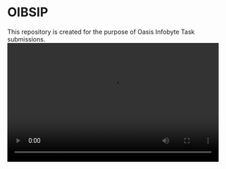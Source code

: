 # OIBSIP
This repository is created for the purpose of Oasis Infobyte Task submissions.
<video width="480" height="270" controls source src="https://github.com/saadii007/OIBSIP/assets/126228618/5e3183b1-98a8-4e3a-bc91-ed01c28281f9" type="video/mp4">
</video>
